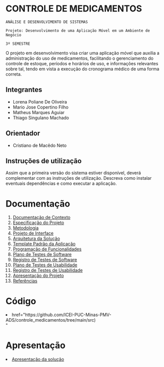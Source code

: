 # CONTROLE DE MEDICAMENTOS

`ANÁLISE E DESENVOLVIMENTO DE SISTEMAS`

`Projeto: Desenvolvimento de uma Aplicação Móvel em um Ambiente de Negócio`

`3º SEMESTRE`


O projeto em desenvolvimento visa criar uma aplicação móvel que auxilia a administração do uso de medicamentos, facilitando o gerenciamento do controle de estoque, períodos e horários de uso, e informações relevantes sobre tal, tendo em vista a execução do cronograma médico de uma forma correta.
## Integrantes

* Lorena Poliane De Oliveira
* Mario Jose Copertino Filho
* Matheus Marques Aguiar
* Thiago Singulano Machado

## Orientador

* Cristiano de Macêdo Neto

## Instruções de utilização

Assim que a primeira versão do sistema estiver disponível, deverá complementar com as instruções de utilização. Descreva como instalar eventuais dependências e como executar a aplicação.

# Documentação

<ol>
<li><a href="docs/01-Documentação de Contexto.md"> Documentação de Contexto</a></li>
<li><a href="docs/02-Especificação do Projeto.md"> Especificação do Projeto</a></li>
<li><a href="docs/03-Metodologia.md"> Metodologia</a></li>
<li><a href="docs/04-Projeto de Interface.md"> Projeto de Interface</a></li>
<li><a href="docs/05-Arquitetura da Solução.md"> Arquitetura da Solução</a></li>
<li><a href="docs/06-Template Padrão da Aplicação.md"> Template Padrão da Aplicação</a></li>
<li><a href="docs/07-Programação de Funcionalidades.md"> Programação de Funcionalidades</a></li>
<li><a href="docs/08-Plano de Testes de Software.md"> Plano de Testes de Software</a></li>
<li><a href="docs/09-Registro de Testes de Software.md"> Registro de Testes de Software</a></li>
<li><a href="docs/10-Plano de Testes de Usabilidade.md"> Plano de Testes de Usabilidade</a></li>
<li><a href="docs/11-Registro de Testes de Usabilidade.md"> Registro de Testes de Usabilidade</a></li>
<li><a href="docs/12-Apresentação do Projeto.md"> Apresentação do Projeto</a></li>
<li><a href="docs/13-Referências.md"> Referências</a></li>
</ol>

# Código

<li><a> href="https://github.com/ICEI-PUC-Minas-PMV-ADS/controle_medicamentos/tree/main/src)</a></li>"

# Apresentação

<li><a href="presentation/README.md"> Apresentação da solução</a></li>
